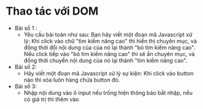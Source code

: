 # Thao tác với DOM
- Bài số 1 :
  - Yêu cầu bài toán như sau:
  Bạn hãy viết một đoạn mã Javascript xử lý: Khi click vào chữ "tìm kiếm nâng cao" thì hiển thị chuyên mục, và đồng thời đổi nội dung của của nó lại thành "bỏ tìm kiếm nâng cao".
  Nếu click tiếp vào "bỏ tìm kiếm nâng cao" thì sẽ ẩn chuyên mục, và đồng thời chuyển nội dung của nó lại thành "tìm kiếm nâng cao".
- Bài số 2:
  - Hãy viết một đoạn mã Javascript xử lý sự kiện: Khi click vào button nào thì xóa luôn hàng chứa button đó.
- Bài số 3:
  - Nhập nội dung vào ô input nếu trống hiện thông báo bắt nhập, nếu có giá trị thì thêm vào